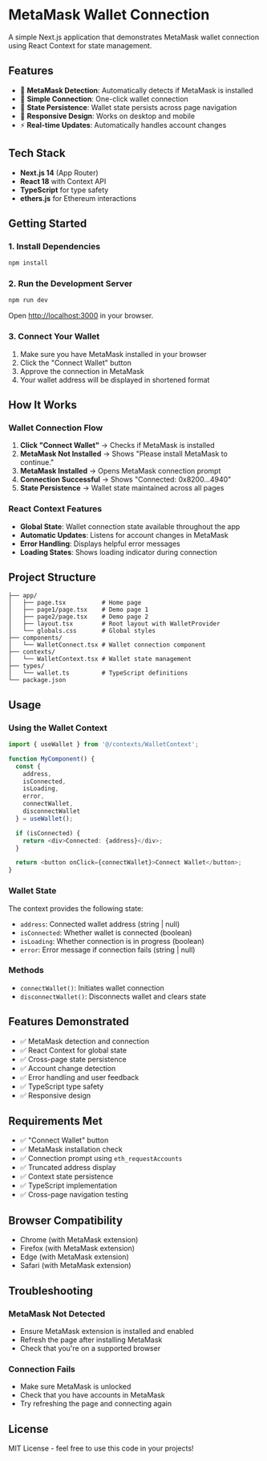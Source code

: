 # MetaMask Wallet Connection

A simple Next.js application that demonstrates MetaMask wallet connection using React Context for state management.

## Features

- 🔗 **MetaMask Detection**: Automatically detects if MetaMask is installed
- 🎯 **Simple Connection**: One-click wallet connection
- 🔄 **State Persistence**: Wallet state persists across page navigation
- 📱 **Responsive Design**: Works on desktop and mobile
- ⚡ **Real-time Updates**: Automatically handles account changes

## Tech Stack

- **Next.js 14** (App Router)
- **React 18** with Context API
- **TypeScript** for type safety
- **ethers.js** for Ethereum interactions

## Getting Started

### 1. Install Dependencies

```bash
npm install
```

### 2. Run the Development Server

```bash
npm run dev
```

Open [http://localhost:3000](http://localhost:3000) in your browser.

### 3. Connect Your Wallet

1. Make sure you have MetaMask installed in your browser
2. Click the "Connect Wallet" button
3. Approve the connection in MetaMask
4. Your wallet address will be displayed in shortened format

## How It Works

### Wallet Connection Flow

1. **Click "Connect Wallet"** → Checks if MetaMask is installed
2. **MetaMask Not Installed** → Shows "Please install MetaMask to continue."
3. **MetaMask Installed** → Opens MetaMask connection prompt
4. **Connection Successful** → Shows "Connected: 0x8200...4940"
5. **State Persistence** → Wallet state maintained across all pages

### React Context Features

- **Global State**: Wallet connection state available throughout the app
- **Automatic Updates**: Listens for account changes in MetaMask
- **Error Handling**: Displays helpful error messages
- **Loading States**: Shows loading indicator during connection

## Project Structure

```
├── app/
│   ├── page.tsx          # Home page
│   ├── page1/page.tsx    # Demo page 1
│   ├── page2/page.tsx    # Demo page 2
│   ├── layout.tsx        # Root layout with WalletProvider
│   └── globals.css       # Global styles
├── components/
│   └── WalletConnect.tsx # Wallet connection component
├── contexts/
│   └── WalletContext.tsx # Wallet state management
├── types/
│   └── wallet.ts         # TypeScript definitions
└── package.json
```

## Usage

### Using the Wallet Context

```typescript
import { useWallet } from '@/contexts/WalletContext';

function MyComponent() {
  const {
    address,
    isConnected,
    isLoading,
    error,
    connectWallet,
    disconnectWallet
  } = useWallet();

  if (isConnected) {
    return <div>Connected: {address}</div>;
  }

  return <button onClick={connectWallet}>Connect Wallet</button>;
}
```

### Wallet State

The context provides the following state:

- `address`: Connected wallet address (string | null)
- `isConnected`: Whether wallet is connected (boolean)
- `isLoading`: Whether connection is in progress (boolean)
- `error`: Error message if connection fails (string | null)

### Methods

- `connectWallet()`: Initiates wallet connection
- `disconnectWallet()`: Disconnects wallet and clears state

## Features Demonstrated

- ✅ MetaMask detection and connection
- ✅ React Context for global state
- ✅ Cross-page state persistence
- ✅ Account change detection
- ✅ Error handling and user feedback
- ✅ TypeScript type safety
- ✅ Responsive design

## Requirements Met

- ✅ "Connect Wallet" button
- ✅ MetaMask installation check
- ✅ Connection prompt using `eth_requestAccounts`
- ✅ Truncated address display
- ✅ Context state persistence
- ✅ TypeScript implementation
- ✅ Cross-page navigation testing

## Browser Compatibility

- Chrome (with MetaMask extension)
- Firefox (with MetaMask extension)
- Edge (with MetaMask extension)
- Safari (with MetaMask extension)

## Troubleshooting

### MetaMask Not Detected
- Ensure MetaMask extension is installed and enabled
- Refresh the page after installing MetaMask
- Check that you're on a supported browser

### Connection Fails
- Make sure MetaMask is unlocked
- Check that you have accounts in MetaMask
- Try refreshing the page and connecting again

## License

MIT License - feel free to use this code in your projects!
